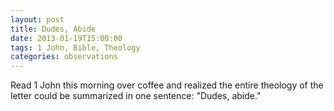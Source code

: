 ```yaml
---
layout: post
title: Dudes, Abide
date: 2013-01-19T15:00:00
tags: 1 John, Bible, Theology
categories: observations
---
```


Read 1 John this morning over coffee and realized the entire theology of the letter could be summarized in one sentence: "Dudes, abide."

